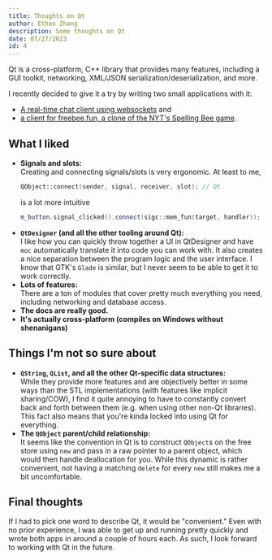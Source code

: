 ```yaml
---
title: Thoughts on Qt
author: Ethan Zhang
description: Some thoughts on Qt
date: 07/27/2023
id: 4
---
```


Qt is a cross-platform, C++ library that provides many features, including a GUI toolkit, networking, XML/JSON serialization/deserialization, and more.

I recently decided to give it a try by writing two small applications with it:

- [A real-time chat client using websockets](https://github.com/edzdez/websocket-chat-test) and
- [a client for freebee.fun, a clone of the NYT's Spelling Bee game](https://github.com/edzdez/spelling-bee-qt).

## What I liked

- __Signals and slots:__ \
  Creating and connecting signals/slots is very ergonomic.
  At least to me,
  ```cpp
  QObject::connect(sender, signal, receiver, slot); // Qt
  ```
  is a lot more intuitive
  ```cpp
  m_button.signal_clicked().connect(sigc::mem_fun(target, handler)); // gtkmm
  ```
- __`QtDesigner` (and all the other tooling around Qt):__ \
  I like how you can quickly throw together a UI in QtDesigner and have `moc` automatically translate it into code you can work with.
  It also creates a nice separation between the program logic and the user interface.
  I know that GTK's `Glade` is similar, but I never seem to be able to get it to work correctly.
- __Lots of features:__ \
  There are a ton of modules that cover pretty much everything you need, including networking and database access.
- __The docs are really good.__
- __It's actually cross-platform (compiles on Windows without shenanigans)__

## Things I'm not so sure about

- __`QString`, `QList`, and all the other Qt-specific data structures:__ \
  While they provide more features and are objectively better in some ways than the STL implementations (with features like implicit sharing/COW),
  I find it quite annoying to have to constantly convert back and forth between them (e.g. when using other non-Qt libraries).
  This fact also means that you're kinda locked into using Qt for everything.
- __The `QObject` parent/child relationship:__ \
  It seems like the convention in Qt is to construct `QObject`s on the free store using `new` and pass in a raw pointer to a parent object, which would then handle deallocation for you.
  While this dynamic is rather convenient, not having a matching `delete` for every `new` still makes me a bit uncomfortable.

## Final thoughts

If I had to pick one word to describe Qt, it would be "convenient."
Even with no prior experience, I was able to get up and running pretty quickly and wrote both apps in around a couple of hours each.
As such, I look forward to working with Qt in the future.
